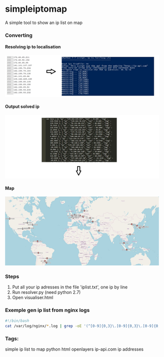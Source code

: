 # simpleiptomap
A simple tool to show an ip list on map

### Converting
#### Resolving ip to localisation
![step1.jpg](https://raw.githubusercontent.com/oom-/simpleiptomap/master/screenshots/step1-compressed.jpg)
#### Output solved ip
![step2.jpg](https://raw.githubusercontent.com/oom-/simpleiptomap/master/screenshots/step2-compressed.jpg)
#### Map
![step3.jpg](https://raw.githubusercontent.com/oom-/simpleiptomap/master/screenshots/step3-compressed.jpg)

### Steps
1. Put all your ip adresses in the file 'iplist.txt', one ip by line
2. Run resolver.py (need python 2.7)
3. Open visualiser.html

### Exemple gen ip list from nginx logs
```bash
#!/bin/bash
cat /var/log/nginx/*.log | grep -oE '(^[0-9]{0,3}\.[0-9]{0,3}\.[0-9]{0,3}\.[0-9]{0,3})' > allip.txt
```

### Tags:
simple ip list to map python html openlayers ip-api.com ip addresses
